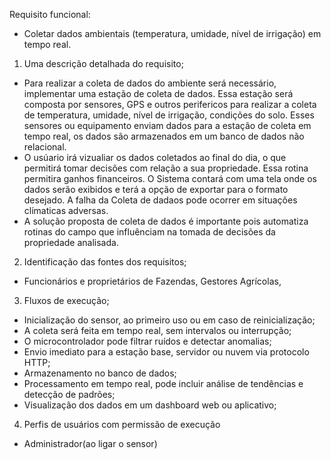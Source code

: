 Requisito funcional: 
- Coletar dados ambientais (temperatura, umidade, nível de irrigação) em tempo real.

1. Uma descrição detalhada do requisito;
- Para realizar a coleta de dados do ambiente será necessário, implementar uma estação de coleta de dados. Essa estação 
será composta por sensores, GPS e outros perifericos para realizar a coleta de temperatura, umidade, nível de irrigação, 
condições do solo. Esses sensores ou equipamento enviam dados para a estação de coleta em tempo real, os dados são 
armazenados em um banco de dados não relacional.
- O usúario irá vizualiar os dados coletados ao final do dia, o que permitirá  tomar decisões com relação a sua propriedade. Essa rotina permitira ganhos financeiros. O Sistema contará com uma tela onde os dados serão exibidos e terá a opção de exportar para o formato desejado. A falha da Coleta de dadaos pode ocorrer em situações clímaticas adversas.
- A solução proposta de coleta de dados é importante  pois automatiza rotinas do campo que influênciam na tomada de decisões da propriedade analisada. 

2. Identificação das fontes dos requisitos;
  - Funcionários e proprietários de Fazendas, Gestores Agrícolas, 

3. Fluxos de execução;
  - Inicialização do sensor, ao primeiro uso ou em caso de reinicialização;
  - A coleta será feita em tempo real, sem intervalos ou interrupção;
  - O microcontrolador pode filtrar ruídos e detectar anomalias;
  - Envio imediato para a estação base, servidor ou nuvem via protocolo HTTP;
  - Armazenamento no banco de dados;
  - Processamento em tempo real, pode incluir análise de tendências e detecção de padrões;
  - Visualização dos dados em um dashboard web ou aplicativo;
    

4. Perfis de usuários com permissão de execução
  - Administrador(ao ligar o sensor)
